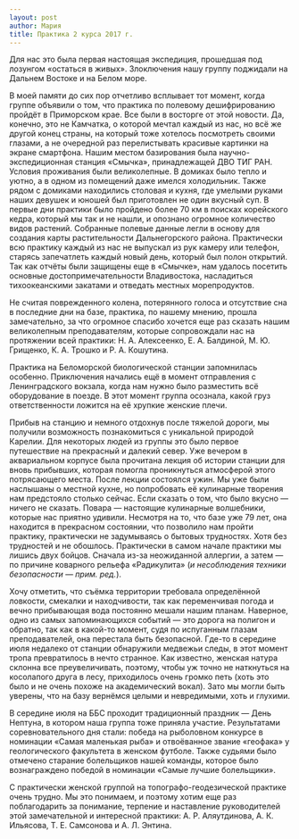 ```yaml
---
layout: post
author: Мария
title: Практика 2 курса 2017 г.
---
```

Для нас это была первая настоящая экспедиция, прошедшая под лозунгом «остаться в живых». Злоключения нашу группу поджидали на Дальнем Востоке и на Белом море. 

В моей памяти до сих пор отчетливо всплывает тот момент, когда группе объявили о том, что практика по полевому дешифрированию пройдёт в Приморском крае. Все были в восторге от этой новости. Да, конечно, это не Камчатка, о которой мечтал каждый из нас, но всё же другой конец страны, на который тоже хотелось посмотреть своими глазами, а не очередной раз перелистывать красивые картинки на экране смартфона. Нашим местом базирования была научно-экспедиционная станция «Смычка», принадлежащей ДВО ТИГ РАН. Условия проживания были великолепные. В домиках  было тепло и уютно, а в одном из помещений даже имелся холодильник. Также рядом с домиками находились столовая и кухня, где умелыми руками наших девушек и юношей был приготовлен не один вкусный суп. В первые дни практики было пройдено более 70 км в поисках корейского кедра, который мы так и не нашли, и опознано огромное количество видов растений. Собранные полевые данные легли в основу для создания карты растительности Дальнегорского района. Практически всю практику каждый из нас не выпускал из рук камеру или телефон, старясь запечатлеть каждый новый день, который был полон открытий. Так как отчёты были защищены еще в «Смычке», нам удалось посетить основные достопримечательности Владивостока, насладиться тихоокеанскими закатами и отведать местных морепродуктов.

Не считая поврежденного колена, потерянного голоса и отсутствие сна в последние дни на базе, практика, по нашему мнению, прошла замечательно, за что огромное спасибо хочется еще раз сказать нашим великолепным преподавателям, которые сопровождали нас на протяжении всей практики: Н. А. Алексеенко, Е. А. Балдиной, М. Ю. Грищенко, К. А. Трошко и Р. А. Кошутина.

Практика на Беломорской биологической станции запомнилась особенно. Приключения начались ещё в момент отправления с Ленинградского вокзала, когда нам нужно было разместить всё оборудование в поезде. В этот момент группа осознала, какой груз ответственности ложится на её хрупкие женские плечи. 

Прибыв на станцию и немного отдохнув после тяжелой дороги, мы получили возможность познакомиться с уникальной природой Карелии. Для некоторых людей из группы это было первое путешествие на прекрасный и далекий север. Уже вечером в аквариальном корпусе была прочитана лекция об истории станции для вновь прибывших, которая помогла проникнуться атмосферой этого потрясающего места. После лекции состоялся ужин. Мы уже были наслышаны о местной кухне, но попробовать её кулинарные творения нам предстояло столько сейчас. Если сказать о том, что было вкусно — ничего не сказать. Повара — настоящие кулинарные волшебники, которые нас приятно удивили. Несмотря на то, что базе уже 79 лет, она находится в прекрасном состоянии, что позволило нам пройти практику, практически не задумываясь о бытовых трудностях. Хотя без трудностей и не обошлось. Практически в самом начале практики мы лишись двух бойцов. Сначала из-за неожиданной аллергии, а затем — по причине коварного рельефа «Радикулита» (*и несоблюдения техники безопасности — прим. ред.*). 

Хочу отметить, что съёмка территории требовала определённой ловкости, смекалки и находчивости, так как переменчивая погода и вечно прибывающая вода постоянно мешали нашим планам. Наверное, одно из самых запоминающихся событий — это дорога на полигон и обратно, так как в какой-то момент, судя по испуганным глазам преподавателей, она перестала быть безопасной. Где-то в середине июля недалеко от станции обнаружили медвежьи следы, в этот момент тропа превратилось в нечто странное. Как известно, женская натура склонна все преувеличивать, поэтому, чтобы уж точно не наткнуться на косолапого друга в лесу, приходилось очень громко петь (хоть это было и не очень похоже на академический вокал). Зато мы могли быть уверены, что на базу вернёмся целыми и невредимыми, хоть и глухими.

В середине июля на ББС проходит традиционный праздник — День Нептуна, в котором наша группа тоже приняла участие. Результатами соревновательного дня стали: победа на рыболовном конкурсе в номинации «Самая маленькая рыба» и отвоёванное звание «геофака» у геологического факультета в женском футболе. Также судьями было отмечено старание болельщиков нашей команды, которое было вознаграждено победой в номинации «Самые лучшие болельщики». 

С практически женской группой на топографо-геодезической практике очень трудно. Мы это понимаем, и поэтому хотим еще раз поблагодарить за понимание, терпение и наставление руководителей этой замечательной и интересной практики: А. Р. Аляутдинова, А. К. Ильясова, Т. Е. Самсонова и А. Л. Энтина.